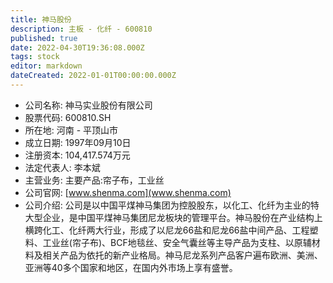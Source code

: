 ```yaml
---
title: 神马股份
description: 主板 - 化纤 - 600810
published: true
date: 2022-04-30T19:36:08.000Z
tags: stock
editor: markdown
dateCreated: 2022-01-01T00:00:00.000Z
---
```


- 公司名称: 神马实业股份有限公司
- 股票代码: 600810.SH
- 所在地: 河南 - 平顶山市
- 成立日期: 1997年09月10日
- 注册资本: 104,417.574万元
- 法定代表人: 李本斌
- 主营业务: 主要产品:帘子布，工业丝
- 公司官网: [www.shenma.com](www.shenma.com)
- 公司介绍: 公司是以中国平煤神马集团为控股股东，以化工、化纤为主业的特大型企业，是中国平煤神马集团尼龙板块的管理平台。神马股份在产业结构上横跨化工、化纤两大行业，形成了以尼龙66盐和尼龙66盐中间产品、工程塑料、工业丝(帘子布)、BCF地毯丝、安全气囊丝等主导产品为支柱、以原辅材料及相关产品为依托的新产业格局。神马尼龙系列产品客户遍布欧洲、美洲、亚洲等40多个国家和地区，在国内外市场上享有盛誉。


